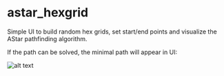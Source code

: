 # astar_hexgrid
Simple UI to build random hex grids, set start/end points and visualize the AStar pathfinding algorithm.

If the path can be solved, the minimal path will appear in UI:

![alt text](https://github.com/tylerjrider-git/astar_hexgrid/blob/main/images/hexgrid_solved.png "Solved Path")


